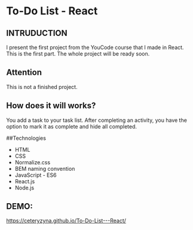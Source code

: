 # To-Do List - React

## INTRUDUCTION
I present the first project from the YouCode course that I made in React. This is the first part. The whole project will be ready soon. 

## Attention
This is not a finished project.

## How does it will works?
You add a task to your task list. After completing an activity, you have the option to mark it as complete and hide all completed.

##Technologies
<ul>
<li>HTML</li>
<li>CSS</li>
<li>Normalize.css</li>
<li>BEM naming convention</li>
<li>JavaScript - ES6</li>
<li>React.js</li>
<li>Node.js</li>
</ul>

## DEMO:
https://ceteryzyna.github.io/To-Do-List---React/
